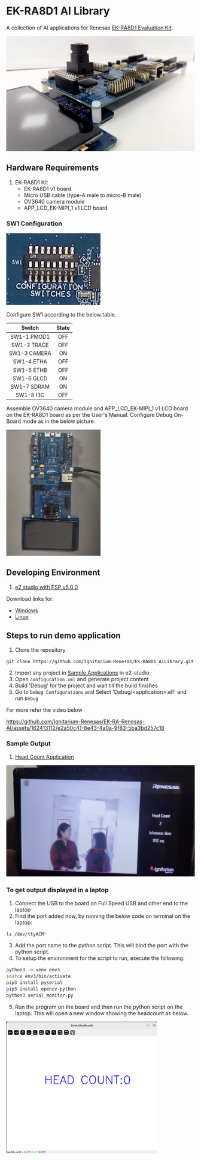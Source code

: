 # EK-RA8D1 AI Library

A collection of AI applications for Renesas [EK-RA8D1 Evaluation Kit](https://www.renesas.com/us/en/products/microcontrollers-microprocessors/ra-cortex-m-mcus/ek-ra8d1-evaluation-kit-ra8d1-mcu-group).

![board](assets/board.png)

## Hardware Requirements

1. EK-RA8D1 Kit
    - EK-RA8D1 v1 board
    - Micro USB cable (type-A male to micro-B male)
    - OV3640 camera module
    - APP_LCD_EK-MIPI_1 v1 LCD board

### SW1 Configuration

<img src="assets/sw1.jpg" alt="sw1" width="50%" height="auto">

Configure SW1 according to the below table.

|  **Switch**  | **State** |
|:------------:|:---------:|
|  SW1-1 PMOD1 |    OFF    |
|  SW1-2 TRACE |    OFF    |
| SW1-3 CAMERA |     ON    |
|  SW1-4 ETHA  |    OFF    |
|  SW1-5 ETHB  |    OFF    |
|  SW1-6 GLCD  |     ON    |
|  SW1-7 SDRAM |     ON    |
|   SW1-8 I3C  |    OFF    |

Assemble OV3640 camera module and APP_LCD_EK-MIPI_1 v1 LCD board on the EK-RA8D1 board as per the User's Manual. Configure Debug On-Board mode as in the below picture.

<img src="assets/board_setup.jpg" alt="board setup" width="50%" height="auto">

## Developing Environment

1. [e2 studio with FSP v5.0.0](https://github.com/renesas/fsp/releases/tag/v5.0.0)

Download links for:
- [Windows](https://github.com/renesas/fsp/releases/download/v5.0.0/setup_fsp_v5_0_0_e2s_v2023-10.exe)
- [Linux](https://github.com/renesas/fsp/releases/download/v5.0.0/setup_fsp_v5_0_0_e2s_v2023-10.AppImage)

## Steps to run demo application

1. Clone the repository
```
git clone https://github.com/Ignitarium-Renesas/EK-RA8D1_AiLibrary.git
```
2. Import any project in [Sample Applications](README.md#sample-applications) in e2-studio
3. Open `configuration.xml` and generate project content 
4. Build 'Debug' for the project and wait till the build finishes
5. Go to `Debug Configurations` and Select 'Debug/\<application\>.elf' and run `Debug`

For more refer the video below

https://github.com/Ignitarium-Renesas/EK-RA-Renesas-AI/assets/162413112/e2a50c41-8e43-4a0a-9f83-5ba3bd257c18


### Sample Output

1. [Head Count Application](01_head_count_app/)

![01_demo](assets/demo/01_demo.gif)

### To get output displayed in a laptop

1. Connect the USB to the board on Full Speed USB and other end to the laptop
2. Find the port added now, by running the below code on terminal on the laptop:
```bash
ls /dev/ttyACM*
```
3. Add the port name to the python script. This will bind the port with the python script.
4. To setup the environment for the script to run, execute the following:

```bash
python3 -m venv env3
source env3/bin/activate
pip3 install pyserial
pip3 install opencv-python
python3 serial_monitor.py
```
5. Run the program on the board and then run the python script on the laptop. This will open a new window showing the headcount as below.

<img src="assets/head_count.png" alt="Head count window" width="80%" height="auto">

